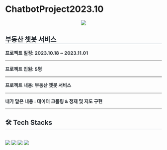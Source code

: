 # ChatbotProject2023.10
<div align= "center">
    <img src="https://capsule-render.vercel.app/api?type=shark&color=gradient&height=120&text=FIRST%20PROJECT&animation=scaleIn&fontColor=000000&fontSize=70" />
    </div>
    <div style="text-align: left;"> 
    <h2 style="border-bottom: 1px solid #d8dee4; color: #282d33;"> 부동산 챗봇 서비스 </h2>  
    <div style="font-weight: 700; font-size: 15px; text-align: left; color: #282d33;"> 프로젝트 일정: 2023.10.18 ~ 2023.11.01</li><hr>
      프로젝트 인원: 5명</li><hr>
      프로젝트 내용: 부동산 챗봇 서비스</li><hr>
      내가 맡은 내용 : 데이터 크롤링 & 정제 및 지도 구현 </div><hr> 
    </div>
    <div style="text-align: left;">
    <h2 style="border-bottom: 1px solid #d8dee4; color: #282d33;"> 🛠️ Tech Stacks </h2> <br> 
    <div style="margin: ; text-align: left;" "text-align: left;"> <img src="https://img.shields.io/badge/Flask-000000?style=for-the-badge&logo=Flask&logoColor=white">
          <img src="https://img.shields.io/badge/Github-181717?style=for-the-badge&logo=Github&logoColor=white">
          <img src="https://img.shields.io/badge/Python-3776AB?style=for-the-badge&logo=Python&logoColor=white">
          <img src="https://img.shields.io/badge/HTML5-E34F26?style=for-the-badge&logo=HTML5&logoColor=white">
          </div>
    </div>
    
